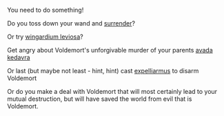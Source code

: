 You need to do something!

Do you toss down your wand and [surrender](../surrender/surrender.md)?

Or try [wingardium leviosa](../wingardium_leviosa/wingardium_leviosa.md)?

Get angry about Voldemort's unforgivable murder of your parents [avada kedavra](../avada_kedavra/avada_kedavra.md)

Or last (but maybe not least - hint, hint) cast [expelliarmus](../expelliarmus/expelliarmus.md) to disarm Voldemort

Or do you make a deal with Voldemort that will most certainly lead to your
mutual destruction, but will have saved the world from evil that is Voldemort.
